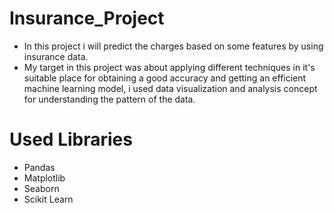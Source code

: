 # Insurance_Project
- In this project i will predict the charges based on some features by using insurance data.
- My target in this project was about applying different techniques in it's suitable place for obtaining a good accuracy and getting an efficient machine learning model, i used data visualization and analysis concept for understanding the pattern of the data.
# Used Libraries
- Pandas
- Matplotlib
- Seaborn
- Scikit Learn
